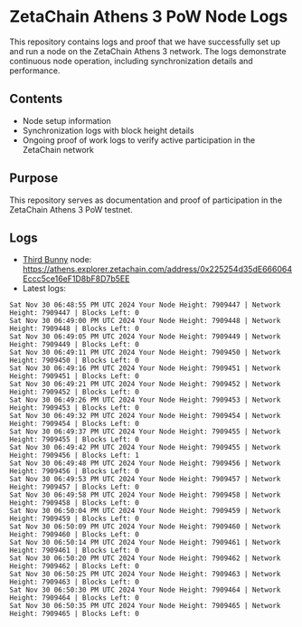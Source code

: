 # ZetaChain Athens 3 PoW Node Logs
This repository contains logs and proof that we have successfully set up and run a node on the ZetaChain Athens 3 network. The logs demonstrate continuous node operation, including synchronization details and performance.

## Contents
- Node setup information
- Synchronization logs with block height details
- Ongoing proof of work logs to verify active participation in the ZetaChain network

## Purpose
This repository serves as documentation and proof of participation in the ZetaChain Athens 3 PoW testnet.

## Logs

- [Third Bunny](https://thirdbunny.xyz/) node: https://athens.explorer.zetachain.com/address/0x225254d35dE666064Eccc5ce16eF1D8bF8D7b5EE
- Latest logs:
```
Sat Nov 30 06:48:55 PM UTC 2024 Your Node Height: 7909447 | Network Height: 7909447 | Blocks Left: 0
Sat Nov 30 06:49:00 PM UTC 2024 Your Node Height: 7909448 | Network Height: 7909448 | Blocks Left: 0
Sat Nov 30 06:49:05 PM UTC 2024 Your Node Height: 7909449 | Network Height: 7909449 | Blocks Left: 0
Sat Nov 30 06:49:11 PM UTC 2024 Your Node Height: 7909450 | Network Height: 7909450 | Blocks Left: 0
Sat Nov 30 06:49:16 PM UTC 2024 Your Node Height: 7909451 | Network Height: 7909451 | Blocks Left: 0
Sat Nov 30 06:49:21 PM UTC 2024 Your Node Height: 7909452 | Network Height: 7909452 | Blocks Left: 0
Sat Nov 30 06:49:26 PM UTC 2024 Your Node Height: 7909453 | Network Height: 7909453 | Blocks Left: 0
Sat Nov 30 06:49:32 PM UTC 2024 Your Node Height: 7909454 | Network Height: 7909454 | Blocks Left: 0
Sat Nov 30 06:49:37 PM UTC 2024 Your Node Height: 7909455 | Network Height: 7909455 | Blocks Left: 0
Sat Nov 30 06:49:42 PM UTC 2024 Your Node Height: 7909455 | Network Height: 7909456 | Blocks Left: 1
Sat Nov 30 06:49:48 PM UTC 2024 Your Node Height: 7909456 | Network Height: 7909456 | Blocks Left: 0
Sat Nov 30 06:49:53 PM UTC 2024 Your Node Height: 7909457 | Network Height: 7909457 | Blocks Left: 0
Sat Nov 30 06:49:58 PM UTC 2024 Your Node Height: 7909458 | Network Height: 7909458 | Blocks Left: 0
Sat Nov 30 06:50:04 PM UTC 2024 Your Node Height: 7909459 | Network Height: 7909459 | Blocks Left: 0
Sat Nov 30 06:50:09 PM UTC 2024 Your Node Height: 7909460 | Network Height: 7909460 | Blocks Left: 0
Sat Nov 30 06:50:14 PM UTC 2024 Your Node Height: 7909461 | Network Height: 7909461 | Blocks Left: 0
Sat Nov 30 06:50:20 PM UTC 2024 Your Node Height: 7909462 | Network Height: 7909462 | Blocks Left: 0
Sat Nov 30 06:50:25 PM UTC 2024 Your Node Height: 7909463 | Network Height: 7909463 | Blocks Left: 0
Sat Nov 30 06:50:30 PM UTC 2024 Your Node Height: 7909464 | Network Height: 7909464 | Blocks Left: 0
Sat Nov 30 06:50:35 PM UTC 2024 Your Node Height: 7909465 | Network Height: 7909465 | Blocks Left: 0
```
